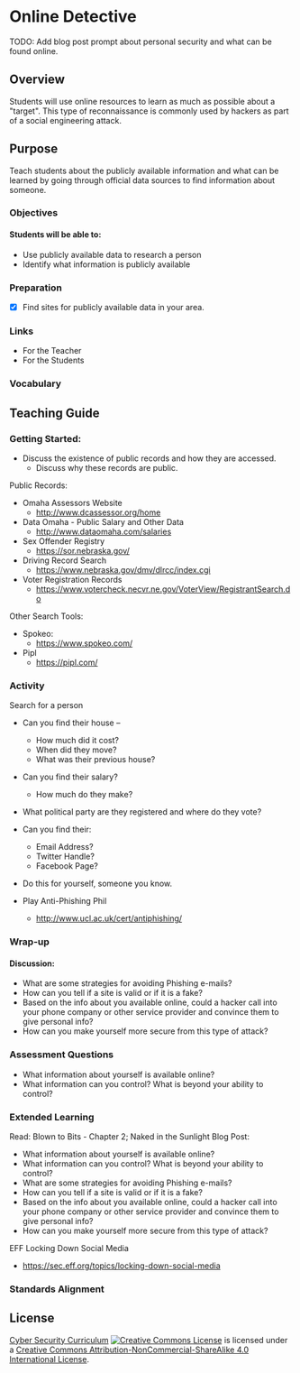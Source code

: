 # Online Detective

TODO: Add blog post prompt about personal security and what can be found online.

## Overview
Students will use online resources to learn as much as possible about a "target".  This type of reconnaissance is commonly used by hackers as part of a social engineering attack.

## Purpose
Teach students about the publicly available information and what can be learned by going through official data sources to find information about someone.

### Objectives
#### Students will be able to:
- Use publicly available data to research a person
- Identify what information is publicly available

### Preparation
- [x] Find sites for publicly available data in your area.

### Links
- For the Teacher
- For the Students

### Vocabulary

## Teaching Guide
### Getting Started:
- Discuss the existence of public records and how they are accessed.
	- Discuss why these records are public.

Public Records:
- Omaha Assessors Website
	- http://www.dcassessor.org/home
- Data Omaha - Public Salary and Other Data
	- http://www.dataomaha.com/salaries
- Sex Offender Registry
	- https://sor.nebraska.gov/
- Driving Record Search
	- https://www.nebraska.gov/dmv/dlrcc/index.cgi
- Voter Registration Records
	-	 https://www.votercheck.necvr.ne.gov/VoterView/RegistrantSearch.do

Other Search Tools:
- Spokeo:
	- https://www.spokeo.com/
- Pipl
	- https://pipl.com/

### Activity
Search for a person
- Can you find their house –
	- How much did it cost?
	- When did they move?
	- What was their previous house?

- Can you find their salary?
	- How much do they make?

- What political party are they registered and where do they vote?


- Can you find their:
	- Email Address?
	- Twitter Handle?
	- Facebook Page?

- Do this for yourself, someone you know.

- Play Anti-Phishing Phil
	- http://www.ucl.ac.uk/cert/antiphishing/

### Wrap-up
#### Discussion:
- What are some strategies for avoiding Phishing e-mails?
- How can you tell if a site is valid or if it is a fake?
- Based on the info about you available online, could a hacker call into your phone company or other service provider and convince them to give personal info?
- How can you make yourself more secure from this type of attack?

### Assessment Questions
- What information about yourself is available online?
- What information can you control?  What is beyond your ability to control?

### Extended Learning
Read: Blown to Bits - Chapter 2; Naked in the Sunlight
Blog Post:
- What information about yourself is available online?
- What information can you control?  What is beyond your ability to control?
- What are some strategies for avoiding Phishing e-mails?
- How can you tell if a site is valid or if it is a fake?
- Based on the info about you available online, could a hacker call into your phone company or other service provider and convince them to give personal info?
- How can you make yourself more secure from this type of attack?

EFF Locking Down Social Media
- https://sec.eff.org/topics/locking-down-social-media
### Standards Alignment

## License
[Cyber Security Curriculum](https://github.com/DerekBabb/CyberSecurity) <a rel="license" href="http://creativecommons.org/licenses/by-nc-sa/4.0/"><img alt="Creative Commons License" style="border-width:0" src="https://i.creativecommons.org/l/by-nc-sa/4.0/88x31.png" /></a> is licensed under a <a rel="license" href="http://creativecommons.org/licenses/by-nc-sa/4.0/">Creative Commons Attribution-NonCommercial-ShareAlike 4.0 International License</a>.
